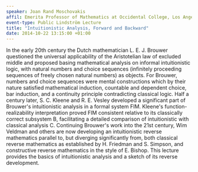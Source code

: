 ```yaml
---
speaker: Joan Rand Moschovakis
affil: Emerita Professor of Mathematics at Occidental College, Los Angeles, California
event-type: Public Lindström Lecture
title: "Intuitionistic Analysis, Forward and Backward"
date: 2014-10-22 13:15:00 +01:00
---
```

In the early 20th century the Dutch mathematician L. E. J. Brouwer questioned the universal applicability of the Aristotelian law of excluded middle and proposed basing mathematical analysis on informal intuitionistic logic, with natural numbers and choice sequences (infinitely proceeding sequences of freely chosen natural numbers) as objects. For Brouwer, numbers and choice sequences were mental constructions which by their nature satisfied mathematical induction, countable and dependent choice, bar induction, and a continuity principle contradicting classical logic. Half a century later, S. C. Kleene and R. E. Vesley developed a significant part of Brouwer's intuitionistic analysis in a formal system FIM. Kleene's function-realizability interpretation proved FIM consistent relative to its classically correct subsystem B, facilitating a detailed comparison of intuitionistic with classical analysis C. Continuing Brouwer's work into the 21st century, Wim Veldman and others are now developing an intuitionistic reverse mathematics parallel to, but diverging significantly from, both classical reverse mathematics as established by H. Friedman and S. Simpson, and constructive reverse mathematics in the style of E. Bishop. This lecture provides the basics of intuitionistic analysis and a sketch of its reverse development.
